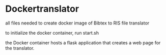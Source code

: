 # Dockertranslator
all files needed to create docker image of Bibtex to RIS file translator

to initialize the docker container, run start.sh

the Docker container hosts a flask application that creates a web page for the translator.


